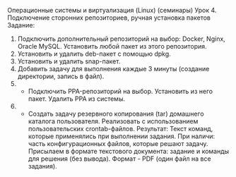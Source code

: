 Операционные системы и виртуализация (Linux) (семинары)
Урок 4. Подключение сторонних репозиториев, ручная установка пакетов
Задание: 
1. Подключить дополнительный репозиторий на выбор: Docker, Nginx, Oracle MySQL. Установить любой пакет из этого репозитория.
2. Установить и удалить deb-пакет с помощью dpkg.
3. Установить и удалить snap-пакет. 
4. Добавить задачу для выполнения каждые 3 минуты (создание директории, запись в файл). 
5. * Подключить PPA-репозиторий на выбор. Установить из него пакет. Удалить PPA из системы.
6. * Создать задачу резервного копирования (tar) домашнего каталога пользователя. Реализовать с использованием пользовательских crontab-файлов.
Результат:
Текст команд, которые применялись при выполнении задания. При наличи: часть конфигурационных файлов, которые решают задачу. Присылаем в формате текстового документа: задание и команды для решения (без вывода). Формат - PDF (один файл на все задания).